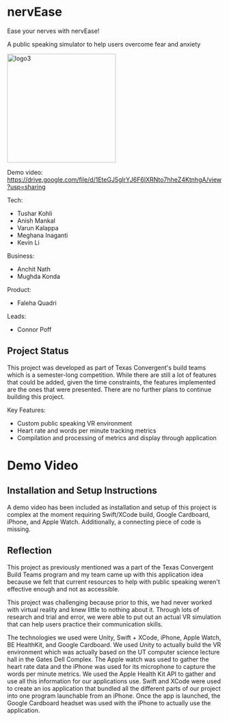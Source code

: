 # nervEase
Ease your nerves with nervEase!

A public speaking simulator to help users overcome fear and anxiety

<img width="254" alt="logo3" src="https://user-images.githubusercontent.com/61900832/167345651-7d793152-257b-4558-adab-2d0bdf8e64c7.png">

Demo video: https://drive.google.com/file/d/1EteGJ5gIrYJ6F6IXRNto7hheZ4KtnhgA/view?usp=sharing

Tech:
- Tushar Kohli
- Anish Mankal
- Varun Kalappa
- Meghana Inaganti
- Kevin Li

Business:
- Anchit Nath
- Mughda Konda

Product:
- Faleha Quadri

Leads:
- Connor Poff

## Project Status
This project was developed as part of Texas Convergent's build teams which is a semester-long competition. While there are still a lot of features that could be added, given the time constraints, the features implemented are the ones that were presented. There are no further plans to continue building this project.

Key Features:
- Custom public speaking VR environment
- Heart rate and words per minute tracking metrics
- Compilation and processing of metrics and display through application

# Demo Video

## Installation and Setup Instructions
A demo video has been included as installation and setup of this project is complex at the moment requiring Swift/XCode build, Google Cardboard, iPhone, and Apple Watch. Additionally, a connecting piece of code is missing.

## Reflection
This project as previously mentioned was a part of the Texas Convergent Build Teams program and my team came up with this application idea because we felt that current resources to help with public speaking weren't effective enough and not as accessible.

This project was challenging because prior to this, we had never worked with virtual reality and knew little to nothing about it. Through lots of research and trial and error, we were able to put out an actual VR simulation that can help users practice their communication skills.

The technologies we used were Unity, Swift + XCode, iPhone, Apple Watch, BE HealthKit, and Google Cardboard. We used Unity to actually build the VR environment which was actually based on the UT computer science lecture hall in the Gates Dell Complex. The Apple watch was used to gather the heart rate data and the iPhone was used for its microphone to capture the words per minute metrics. We used the Apple Health Kit API to gather and use all this information for our applications use. Swift and XCode were used to create an ios application that bundled all the different parts of our project into one program launchable from an iPhone. Once the app is launched, the Google Cardboard headset was used with the iPhone to actually use the application.

